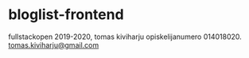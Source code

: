 # bloglist-frontend
fullstackopen 2019-2020, tomas kiviharju opiskelijanumero 014018020. tomas.kiviharju@gmail.com
